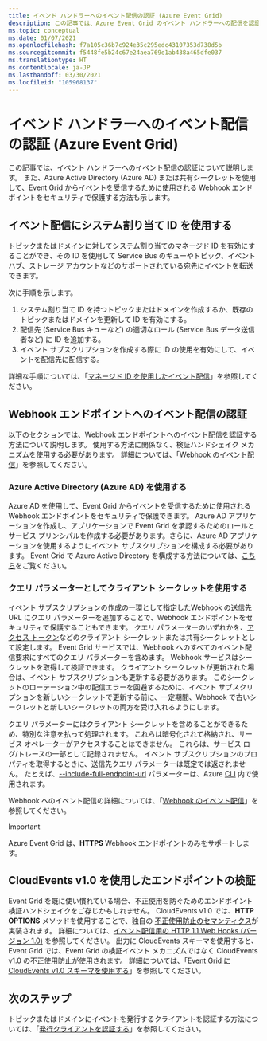 ```yaml
---
title: イベンド ハンドラーへのイベント配信の認証 (Azure Event Grid)
description: この記事では、Azure Event Grid のイベント ハンドラーへの配信を認証するさまざまな方法について説明します。
ms.topic: conceptual
ms.date: 01/07/2021
ms.openlocfilehash: f7a105c36b7c924e35c295edc43107353d738d5b
ms.sourcegitcommit: f5448fe5b24c67e24aea769e1ab438a465dfe037
ms.translationtype: HT
ms.contentlocale: ja-JP
ms.lasthandoff: 03/30/2021
ms.locfileid: "105968137"
---
```

# <a name="authenticate-event-delivery-to-event-handlers-azure-event-grid"></a>イベンド ハンドラーへのイベント配信の認証 (Azure Event Grid)
この記事では、イベント ハンドラーへのイベント配信の認証について説明します。 また、Azure Active Directory (Azure AD) または共有シークレットを使用して、Event Grid からイベントを受信するために使用される Webhook エンドポイントをセキュリティで保護する方法も示します。

## <a name="use-system-assigned-identities-for-event-delivery"></a>イベント配信にシステム割り当て ID を使用する
トピックまたはドメインに対してシステム割り当てのマネージド ID を有効にすることができ、その ID を使用して Service Bus のキューやトピック、イベント ハブ、ストレージ アカウントなどのサポートされている宛先にイベントを転送できます。

次に手順を示します。 

1. システム割り当て ID を持つトピックまたはドメインを作成するか、既存のトピックまたはドメインを更新して ID を有効にする。 
1. 配信先 (Service Bus キューなど) の適切なロール (Service Bus データ送信者など) に ID を追加する。
1. イベント サブスクリプションを作成する際に ID の使用を有効にして、イベントを配信先に配信する。 

詳細な手順については、「[マネージド ID を使用したイベント配信](managed-service-identity.md)」を参照してください。


## <a name="authenticate-event-delivery-to-webhook-endpoints"></a>Webhook エンドポイントへのイベント配信の認証
以下のセクションでは、Webhook エンドポイントへのイベント配信を認証する方法について説明します。 使用する方法に関係なく、検証ハンドシェイク メカニズムを使用する必要があります。 詳細については、「[Webhook のイベント配信](webhook-event-delivery.md)」を参照してください。 


### <a name="using-azure-active-directory-azure-ad"></a>Azure Active Directory (Azure AD) を使用する
Azure AD を使用して、Event Grid からイベントを受信するために使用される Webhook エンドポイントをセキュリティで保護できます。 Azure AD アプリケーションを作成し、アプリケーションで Event Grid を承認するためのロールとサービス プリンシパルを作成する必要があります。さらに、Azure AD アプリケーションを使用するようにイベント サブスクリプションを構成する必要があります。 Event Grid で Azure Active Directory を構成する方法については、[こちら](secure-webhook-delivery.md)をご覧ください。

### <a name="using-client-secret-as-a-query-parameter"></a>クエリ パラメーターとしてクライアント シークレットを使用する
イベント サブスクリプションの作成の一環として指定したWebhook の送信先 URL にクエリ パラメーターを追加することで、Webhook エンドポイントをセキュリティで保護することもできます。 クエリ パラメーターのいずれかを、[アクセス トークン](https://en.wikipedia.org/wiki/Access_token)などのクライアント シークレットまたは共有シークレットとして設定します。 Event Grid サービスでは、Webhook へのすべてのイベント配信要求にすべてのクエリ パラメーターを含めます。 Webhook サービスはシークレットを取得して検証できます。 クライアント シークレットが更新された場合は、イベント サブスクリプションも更新する必要があります。 このシークレットのローテーション中の配信エラーを回避するために、イベント サブスクリプションを新しいシークレットで更新する前に、一定期間、Webhook で古いシークレットと新しいシークレットの両方を受け入れるようにします。 

クエリ パラメーターにはクライアント シークレットを含めることができるため、特別な注意を払って処理されます。 これらは暗号化されて格納され、サービス オペレーターがアクセスすることはできません。 これらは、サービス ログ/トレースの一部として記録されません。 イベント サブスクリプションのプロパティを取得するときに、送信先クエリ パラメーターは既定では返されません。 たとえば、[--include-full-endpoint-url](/cli/azure/eventgrid/event-subscription#az-eventgrid-event-subscription-show) パラメーターは、Azure [CLI](/cli/azure) 内で使用されます。

Webhook へのイベント配信の詳細については、「[Webhook のイベント配信](webhook-event-delivery.md)」を参照してください。

> [!IMPORTANT]
> Azure Event Grid は、**HTTPS** Webhook エンドポイントのみをサポートします。 

## <a name="endpoint-validation-with-cloudevents-v10"></a>CloudEvents v1.0 を使用したエンドポイントの検証
Event Grid を既に使い慣れている場合、不正使用を防ぐためのエンドポイント検証ハンドシェイクをご存じかもしれません。 CloudEvents v1.0 では、**HTTP OPTIONS** メソッドを使用することで、独自の [不正使用防止のセマンティクス](webhook-event-delivery.md)が実装されます。 詳細については、[イベント配信用の HTTP 1.1 Web Hooks (バージョン 1.0)](https://github.com/cloudevents/spec/blob/v1.0/http-webhook.md#4-abuse-protection) を参照してください。 出力に CloudEvents スキーマを使用すると、Event Grid では、Event Grid の検証イベント メカニズムではなく CloudEvents v1.0 の不正使用防止が使用されます。 詳細については、「[Event Grid に CloudEvents v1.0 スキーマを使用する](cloudevents-schema.md)」を参照してください。 


## <a name="next-steps"></a>次のステップ
トピックまたはドメインにイベントを発行するクライアントを認証する方法については、「[発行クライアントを認証する](security-authenticate-publishing-clients.md)」を参照してください。 

